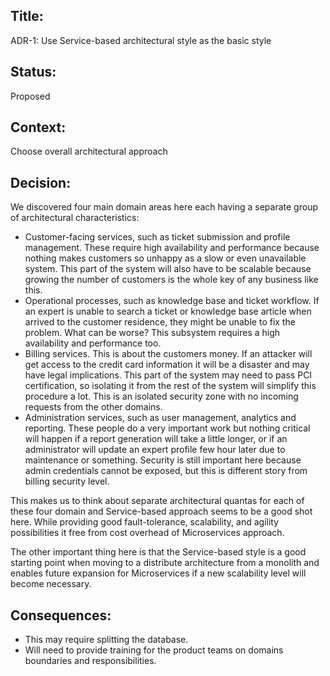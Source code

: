 ## Title: 
ADR-1: Use Service-based architectural style as the basic style

## Status: 
Proposed

## Context: 
Choose overall architectural approach

## Decision: 
We discovered four main domain areas here each having a separate group of architectural characteristics:

 - Customer-facing services, such as ticket submission and profile management. These require high availability and performance because nothing makes customers so unhappy as a slow or even unavailable system. This part of the system will also have to be scalable because growing the number of customers is the whole key of any business like this.
 - Operational processes, such as knowledge base and ticket workflow. If an expert is unable to search a ticket or knowledge base article when arrived to the customer residence, they might be unable to fix the problem. What can be worse? This subsystem requires a high availability and performance too.
 - Billing services. This is about the customers money. If an attacker will get access to the credit card information it will be a disaster and may have legal implications. This part of the system may need to pass PCI certification, so isolating it from the rest of the system will simplify this procedure a lot. This is an isolated security zone with no incoming requests from the other domains.
 - Administration services, such as user management, analytics and reporting. These people do a very important work but nothing critical will happen if a report generation will take a little longer, or if an administrator will update an expert profile few hour later due to maintenance or something. Security is still important here because admin credentials cannot be exposed, but this is different story from billing security level.

This makes us to think about separate architectural quantas for each of these four domain and Service-based approach seems to be a good shot here. While providing good fault-tolerance, scalability, and agility possibilities it free from cost overhead of Microservices approach.

The other important thing here is that the Service-based style is a good starting point when moving to a distribute architecture from a monolith and enables future expansion for Microservices if a new scalability level will become necessary.

## Consequences: 
 - This may require splitting the database.
 - Will need to provide training for the product teams on domains boundaries and responsibilities.
